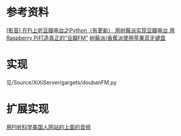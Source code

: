# 参考资料
[[影音] 在Pi上听豆瓣电台之Python（有更新） ](http://www.shumeipai.net/thread-18061-1-1.html)
[用树莓派实现豆瓣电台  ](http://blog.163.com/hy_ice719/blog/static/87662818201352014214911/)
[用Raspberry Pi打造真正的“豆瓣FM”](http://www.freemindworld.com/blog/2013/130218_douban_fm_with_raspberry_pi.shtml)
[树莓派/香蕉派使用苹果蓝牙键盘](http://shinxcn.lofter.com/post/1d1e4b01_6630a1c)

# 实现
见/Source/XiXiServer/gargets/doubanFM.py

# 扩展实现
[用PI听科学美国人网站的上面的音频](/Source/XiXiServer/gargets/60sss.py)